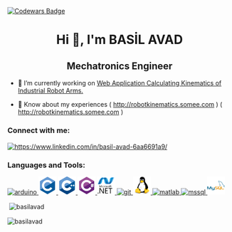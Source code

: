 [![Codewars Badge](https://www.codewars.com/users/Basil%20Avad/badges/large)](https://www.codewars.com/users/Basil%20Avad) 
<h1 align="center">Hi 👋, I'm BASİL AVAD</h1>
<h2 align="center">Mechatronics Engineer </h2>





- 🔭 I’m currently working on [Web Application Calculating Kinematics of Industrial Robot Arms.](http://robotkinematics.somee.com)

- 📄 Know about my experiences ( http://robotkinematics.somee.com ) ( http://robotkinematics.somee.com )


<h3 align="left">Connect with me:</h3>
<p align="left">
<a href="https://linkedin.com/in/https://www.linkedin.com/in/basil-avad-6aa6691a9/" target="blank"><img align="center" src="https://raw.githubusercontent.com/rahuldkjain/github-profile-readme-generator/master/src/images/icons/Social/linked-in-alt.svg" alt="https://www.linkedin.com/in/basil-avad-6aa6691a9/" height="30" width="40" /></a>
</p>

<h3 align="left">Languages and Tools:</h3>
<p align="left"> <a href="https://www.arduino.cc/" target="_blank"> <img src="https://cdn.worldvectorlogo.com/logos/arduino-1.svg" alt="arduino" width="40" height="40"/> </a> <a href="https://www.cprogramming.com/" target="_blank"> <img src="https://raw.githubusercontent.com/devicons/devicon/master/icons/c/c-original.svg" alt="c" width="40" height="40"/> </a> <a href="https://www.w3schools.com/cpp/" target="_blank"> <img src="https://raw.githubusercontent.com/devicons/devicon/master/icons/cplusplus/cplusplus-original.svg" alt="cplusplus" width="40" height="40"/> </a> <a href="https://www.w3schools.com/cs/" target="_blank"> <img src="https://raw.githubusercontent.com/devicons/devicon/master/icons/csharp/csharp-original.svg" alt="csharp" width="40" height="40"/> </a> <a href="https://dotnet.microsoft.com/" target="_blank"> <img src="https://raw.githubusercontent.com/devicons/devicon/master/icons/dot-net/dot-net-original-wordmark.svg" alt="dotnet" width="40" height="40"/> </a> <a href="https://git-scm.com/" target="_blank"> <img src="https://www.vectorlogo.zone/logos/git-scm/git-scm-icon.svg" alt="git" width="40" height="40"/> </a> <a href="https://www.linux.org/" target="_blank"> <img src="https://raw.githubusercontent.com/devicons/devicon/master/icons/linux/linux-original.svg" alt="linux" width="40" height="40"/> </a> <a href="https://www.mathworks.com/" target="_blank"> <img src="https://upload.wikimedia.org/wikipedia/commons/2/21/Matlab_Logo.png" alt="matlab" width="40" height="40"/> </a> <a href="https://www.microsoft.com/en-us/sql-server" target="_blank"> <img src="https://www.svgrepo.com/show/303229/microsoft-sql-server-logo.svg" alt="mssql" width="40" height="40"/> </a> <a href="https://www.mysql.com/" target="_blank"> <img src="https://raw.githubusercontent.com/devicons/devicon/master/icons/mysql/mysql-original-wordmark.svg" alt="mysql" width="40" height="40"/> </a>  </p>



<p>&nbsp;<img align="center" src="https://github-readme-stats.vercel.app/api?username=basilavad&show_icons=true&locale=en" alt="basilavad" /></p>
<p><img align="center" src="https://github-readme-streak-stats.herokuapp.com/?user=basilavad&" alt="basilavad" /></p>


